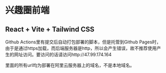 # 兴趣圈前端

## React + Vite + Tailwind CSS

Github Actions里有提交后自动打包部署的脚本，但是托管到Github Pages时，
由于是通过https加载，而后端服务器是http，所以会产生错误，故不推荐使用产生的网址访问。要访问的话请访问http://47.99.174.164

里面的所有url均为部署在阿里云服务器上的域名，不是本地域名。
